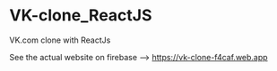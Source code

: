 # VK-clone_ReactJS
VK.com clone with ReactJs

See the actual website on firebase --> https://vk-clone-f4caf.web.app
